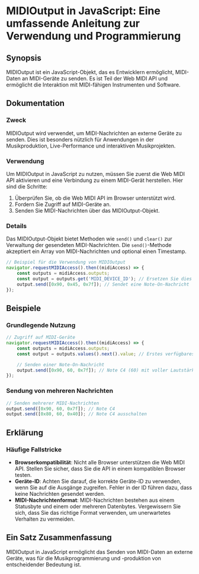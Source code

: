 <!--
Meta Description: # MIDIOutput in JavaScript: Eine umfassende Anleitung zur Verwendung und Programmierung ## Synopsis MIDIOutput ist ein JavaScript-Objekt, das es Entwi...
Meta Keywords: midi, die, sie, und, midioutput
-->

# MIDIOutput in JavaScript: Eine umfassende Anleitung zur Verwendung und Programmierung

## Synopsis
MIDIOutput ist ein JavaScript-Objekt, das es Entwicklern ermöglicht, MIDI-Daten an MIDI-Geräte zu senden. Es ist Teil der Web MIDI API und ermöglicht die Interaktion mit MIDI-fähigen Instrumenten und Software.

## Dokumentation
### Zweck
MIDIOutput wird verwendet, um MIDI-Nachrichten an externe Geräte zu senden. Dies ist besonders nützlich für Anwendungen in der Musikproduktion, Live-Performance und interaktiven Musikprojekten.

### Verwendung
Um MIDIOutput in JavaScript zu nutzen, müssen Sie zuerst die Web MIDI API aktivieren und eine Verbindung zu einem MIDI-Gerät herstellen. Hier sind die Schritte:

1. Überprüfen Sie, ob die Web MIDI API im Browser unterstützt wird.
2. Fordern Sie Zugriff auf MIDI-Geräte an.
3. Senden Sie MIDI-Nachrichten über das MIDIOutput-Objekt.

### Details
Das MIDIOutput-Objekt bietet Methoden wie `send()` und `clear()` zur Verwaltung der gesendeten MIDI-Nachrichten. Die `send()`-Methode akzeptiert ein Array von MIDI-Nachrichten und optional einen Timestamp.

```javascript
// Beispiel für die Verwendung von MIDIOutput
navigator.requestMIDIAccess().then((midiAccess) => {
    const outputs = midiAccess.outputs;
    const output = outputs.get('MIDI_DEVICE_ID'); // Ersetzen Sie dies durch die echte Geräte-ID
    output.send([0x90, 0x45, 0x7f]); // Sendet eine Note-On-Nachricht
});
```

## Beispiele
### Grundlegende Nutzung
```javascript
// Zugriff auf MIDI-Geräte
navigator.requestMIDIAccess().then((midiAccess) => {
    const outputs = midiAccess.outputs;
    const output = outputs.values().next().value; // Erstes verfügbares MIDI-Ausgangsgerät

    // Senden einer Note-On-Nachricht
    output.send([0x90, 60, 0x7f]); // Note C4 (60) mit voller Lautstärke (127)
});
```

### Sendung von mehreren Nachrichten
```javascript
// Senden mehrerer MIDI-Nachrichten
output.send([0x90, 60, 0x7f]); // Note C4
output.send([0x80, 60, 0x40]); // Note C4 ausschalten
```

## Erklärung
### Häufige Fallstricke
- **Browserkompatibilität**: Nicht alle Browser unterstützen die Web MIDI API. Stellen Sie sicher, dass Sie die API in einem kompatiblen Browser testen.
- **Geräte-ID**: Achten Sie darauf, die korrekte Geräte-ID zu verwenden, wenn Sie auf die Ausgänge zugreifen. Fehler in der ID führen dazu, dass keine Nachrichten gesendet werden.
- **MIDI-Nachrichtenformat**: MIDI-Nachrichten bestehen aus einem Statusbyte und einem oder mehreren Datenbytes. Vergewissern Sie sich, dass Sie das richtige Format verwenden, um unerwartetes Verhalten zu vermeiden.

## Ein Satz Zusammenfassung
MIDIOutput in JavaScript ermöglicht das Senden von MIDI-Daten an externe Geräte, was für die Musikprogrammierung und -produktion von entscheidender Bedeutung ist.